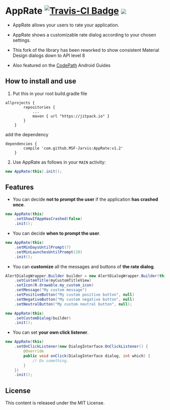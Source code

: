 AppRate	[![Travis-CI Badge](https://travis-ci.org/MSF-Jarvis/AppRate.svg?branch=develop)](https://travis-ci.org/MSF-Jarvis/AppRate) [![](https://jitpack.io/v/MSF-Jarvis/AppRate.svg)](https://jitpack.io/#MSF-Jarvis/AppRate)
=======

* AppRate allows your users to rate your application.

* AppRate shows a customizable rate dialog according to your chosen settings.

* This fork of the library has been reworked to show consistent Material Design dialogs down to API level 8

* Also featured on the [CodePath](https://github.com/codepath/android_guides/wiki/Implementing-a-Rate-Me-Feature) Android Guides


How to install and use
----------------------

1. Put this in your root build.gradle file 
```
allprojects {
		repositories {
			...
			maven { url "https://jitpack.io" }
		}
	}
```

add the dependency

```
dependencies {
		compile 'com.github.MSF-Jarvis:AppRate:v1.2'
	}
```

2. Use AppRate as follows in your `MAIN` activity: 

```java
new AppRate(this).init();
```

Features
--------

* You can decide **not to prompt the user** if the application **has crashed once**.

```java
new AppRate(this)
	.setShowIfAppHasCrashed(false)
	.init();
```

* You can decide **when to prompt the user**.

```java
new AppRate(this)
	.setMinDaysUntilPrompt(7)
	.setMinLaunchesUntilPrompt(20)
	.init();
```

* You can **customize** all the messages and buttons of **the rate dialog**.

```java
AlertDialogWrapper.Builder builder = new AlertDialogWrapper.Builder(this)
	.setCustomTitle(myCustomTitleView)
	.setIcon(R.drawable.my_custom_icon)
	.setMessage("My custom message")
	.setPositiveButton("My custom positive button", null)
	.setNegativeButton("My custom negative button", null)
	.setNeutralButton("My custom neutral button", null);

new AppRate(this)
	.setCustomDialog(builder)
	.init();
```

* You can set **your own click listener**.

```java
new AppRate(this)
	.setOnClickListener(new DialogInterface.OnClickListener() {
		@Override
		public void onClick(DialogInterface dialog, int which) {
			// Do something.
		}
	})
	.init();
```

License
-------

This content is released under the MIT License.
